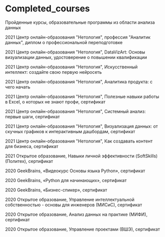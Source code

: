 # Completed_courses
Пройденные курсы, образовательные программы из области анализа данных

2021 Центр онлайн-образования "Нетология", профессия "Аналитик данных", диплом о профессиональной переподготовке

2021 Центр онлайн-образования "Нетология", DataVizArt: Основы визуализации данных, удостоверение о повышении квалификации

2021 Центр онлайн-образования "Нетология", Искусственный интеллект: создайте свою первую нейросеть

2021 Центр онлайн-образования "Нетология", Аналитика продукта: с чего начать

2021 Центр онлайн-образования "Нетология", Полезные навыки работы в Excel, о которых не знают профи, сертификат

2021 Центр онлайн-образования "Нетология", Системный анализ: первые шаги, сертификат

2021 Центр онлайн-образования "Нетология", Визуализация данных: от скучных графиков к интерактивным дашбордам, сертификат

2021 Центр онлайн-образования "Нетология", Как создавать контент для бизнеса, сертификат

2021 Открытое образование, Навыки личной эффективности (SoftSkills) (Политех), сертификат

2020 GeekBrains, «Видеокурс Основы языка Python», сертификат

2020 GeekBrains, «Python для начинающих», сертификат

2020 GeekBrains, «Бизнес-спикер», сертификат

2020 Открытое образование, Управление интеллектуальной собственностью - основы для инженеров (МИСиС), сертификат

2020 Открытое образование, Анализ данных на практике (МИФИ), сертификат

2020 Открытое образование, Управление проектами (ВШЭ), сертификат
